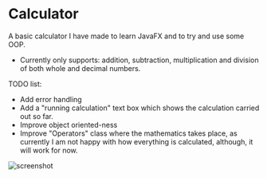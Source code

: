 # Calculator
A basic calculator I have made to learn JavaFX and to try and use some OOP.

- Currently only supports: addition, subtraction, multiplication and division of both whole and decimal numbers.

TODO list:
- Add error handling
- Add a "running calculation" text box which shows the calculation carried out so far.
- Improve object oriented-ness
- Improve "Operators" class where the mathematics takes place, as currently I am not happy with how everything is calculated, although, it will work for now.

![screenshot](https://cdn.upload.systems/uploads/KdndTgPp.gif)


